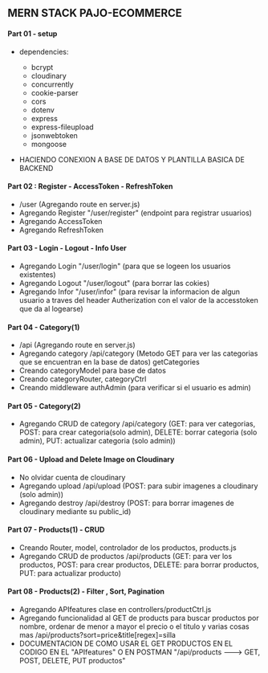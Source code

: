 ## MERN STACK PAJO-ECOMMERCE ##

#### Part 01 - setup ####

* dependencies:
    * bcrypt
    * cloudinary
    * concurrently
    * cookie-parser
    * cors
    * dotenv
    * express
    * express-fileupload
    * jsonwebtoken
    * mongoose

* HACIENDO CONEXION A BASE DE DATOS Y PLANTILLA BASICA DE BACKEND

#### Part 02 : Register - AccessToken - RefreshToken ####

* /user (Agregando route en server.js)
* Agregando Register "/user/register" (endpoint para registrar usuarios)
* Agregando AccessToken
* Agregando RefreshToken


#### Part 03 - Login - Logout - Info User ####

* Agregando Login "/user/login" (para que se logeen los usuarios existentes)
* Agregando Logout "/user/logout" (para borrar las cokies)
* Agregando Infor "/user/infor" (para revisar la informacion de algun usuario a traves del header Autherization con el valor de la accesstoken que da al logearse)

#### Part 04 - Category(1) ####

* /api  (Agregando route en server.js)
* Agregando category /api/category (Metodo GET para ver las categorias que se encuentran en la base de datos) getCategories
* Creando categoryModel para base de datos
* Creando categoryRouter, categoryCtrl
* Creando middleware authAdmin (para verificar si el usuario es admin)

#### Part 05 - Category(2) ####

* Agregando CRUD de category /api/category (GET: para ver categorias, POST: para crear categoria(solo admin), DELETE: borrar categoria (solo admin), PUT: actualizar categoria (solo admin))

#### Part 06 - Upload and Delete Image on Cloudinary ####

* No olvidar cuenta de cloudinary
* Agregando upload  /api/upload (POST: para subir imagenes a cloudinary (solo admin))
* Agregando destroy  /api/destroy (POST: para borrar imagenes de cloudinary mediante su public_id)

#### Part 07 - Products(1) - CRUD ####

* Creando Router, model, controlador de los productos, products.js
* Agregando CRUD de productos /api/products (GET: para ver los productos, POST: para crear productos, DELETE: para borrar productos, PUT: para actualizar producto)

#### Part 08 - Products(2) - Filter , Sort, Pagination ####

* Agregando APIfeatures clase en controllers/productCtrl.js
* Agregando funcionalidad al GET de products para buscar productos por nombre, ordenar de menor a mayor el precio o el titulo y varias cosas mas /api/products?sort=price&title[regex]=silla
* DOCUMENTACION DE COMO USAR EL GET PRODUCTOS EN EL CODIGO EN EL "APIfeatures" O EN POSTMAN "/api/products ---> GET, POST, DELETE, PUT productos" 